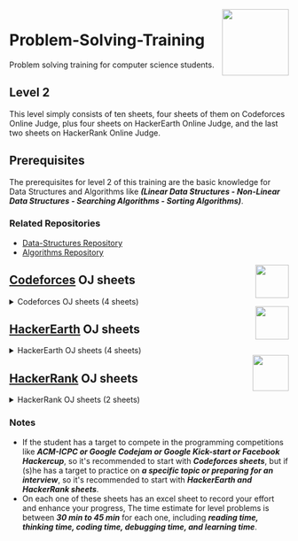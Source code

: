 <img align="right" width="120" height="120" src="https://github.com/cs-MohamedAyman/Computer-Science-Textbooks/blob/master/logos/problem-solving-training.jpg">

# Problem-Solving-Training

Problem solving training for computer science students.

## Level 2

This level simply consists of ten sheets, four sheets of them on Codeforces Online Judge, plus four sheets on HackerEarth Online Judge, and the last two sheets on HackerRank Online Judge.

## Prerequisites

The prerequisites for level 2 of this training are the basic knowledge for Data Structures and Algorithms like ***(Linear Data Structures - Non-Linear Data Structures -  Searching Algorithms - Sorting Algorithms)***.

### Related Repositories
* [Data-Structures Repository](https://github.com/cs-MohamedAyman/Data-Structures)
* [Algorithms Repository](https://github.com/cs-MohamedAyman/Algorithms)

<img align="right" width="60" height="60" src="https://github.com/cs-MohamedAyman/Problem-Solving-Training/blob/master/online-judges-logos/codeforces.jpg">

## [Codeforces](https://codeforces.com/) OJ sheets

<details>
	<summary>Codeforces OJ sheets (4 sheets)</summary>

The Codeforces OJ sheets [phase-2-1](https://github.com/cs-MohamedAyman/Problem-Solving-Training/tree/master/level-2/codeforces-phase-2-1), [phase-2-2](https://github.com/cs-MohamedAyman/Problem-Solving-Training/tree/master/level-2/codeforces-phase-2-2), [phase-2-3](https://github.com/cs-MohamedAyman/Problem-Solving-Training/tree/master/level-2/codeforces-phase-2-3) contain B-Div2 problems, and each sheet of them divided into 5 classes of problems (Data Structure - Mathematics - String - Greedy - Brute Force). These sheets were sorted based on difficulty and grouped by the type of problems as mentioned. Finally, each sheet contains ~90 problems.
For the last sheet [phase-2-gym-contests](https://github.com/cs-MohamedAyman/Problem-Solving-Training/tree/master/level-2/codeforces-phase-2-gym-contests) that focus on gym-contests, It's divided into 3 classes of contests, that contains ~100 contests. 

### Agenda of [phase-2-1](https://github.com/cs-MohamedAyman/Problem-Solving-Training/tree/master/level-2/codeforces-phase-2-1) (90 problems) `80H`

| Category        | Problems    |
| ------|:-----:|
| Data Structure  | 15 problems |
| String          | 15 problems |
| Mathematics     | 25 problems |
| Greedy          | 25 problems |
| Brute Force     | 10 problems  |

### Agenda of [phase-2-2](https://github.com/cs-MohamedAyman/Problem-Solving-Training/tree/master/level-2/codeforces-phase-2-2) (90 problems) `80H`

| Category        | Problems    |
| ------|:-----:|
| Data Structure  | 15 problems |
| String          | 15 problems |
| Mathematics     | 25 problems |
| Greedy          | 25 problems |
| Brute Force     | 10 problems  |

### Agenda of [phase-2-3](https://github.com/cs-MohamedAyman/Problem-Solving-Training/tree/master/level-2/codeforces-phase-2-3) (100 problems) `80H`

| Category        | Problems    |
| ------|:-----:|
| Data Structure  | 30 problems |
| String          | 15 problems |
| Mathematics     | 30 problems |
| Greedy          | 25 problems |
| Brute Force     | 10 problems  |

### Agenda of [phase-2-gym-contests](https://github.com/cs-MohamedAyman/Problem-Solving-Training/tree/master/level-2/codeforces-phase-2-gym-contests) (100 contests) `200H`

| Category                      | Problems    |
| ----------|:-----:|
| Educational Codeforces Rounds | 80 contests |
| Codeforces GYM Contests *     | 5 contests  |
| Codeforces GYM Contests **    | 15 contests |

</details>

<img align="right" width="60" height="60" src="https://github.com/cs-MohamedAyman/Problem-Solving-Training/blob/master/online-judges-logos/hackerearth.jpg">

## [HackerEarth](http://hackerearth.com/) OJ sheets

<details>
	<summary>HackerEarth OJ sheets (4 sheets)</summary>

The HackerEarth OJ sheets [phase-2-linear-data-structures](https://github.com/cs-MohamedAyman/Problem-Solving-Training/tree/master/level-2/hackerearth-phase-2-linear-data-structures), [phase-2-non-linear-data-structures](https://github.com/cs-MohamedAyman/Problem-Solving-Training/tree/master/level-2/hackerearth-phase-2-non-linear-data-structures), [phase-2-algorithms-searching](https://github.com/cs-MohamedAyman/Problem-Solving-Training/tree/master/level-2/hackerearth-phase-2-algorithms-searching), [phase-2-algorithms-sorting](https://github.com/cs-MohamedAyman/Problem-Solving-Training/tree/master/level-2/hackerearth-phase-2-algorithms-sorting), Each sheet contains linear and non-linear data structures problems, in addition to searching and sorting algorithms. These sheets were sorted based on difficulty and each sheet contains ~100 problems.

### Agenda of [phase-2-linear-data-structures](https://github.com/cs-MohamedAyman/Problem-Solving-Training/tree/master/level-2/hackerearth-phase-2-linear-data-structures) (110 problems) `80H`

| Category                 | Problems    |
| ---------|:-----:|
| Arrays 1D		   | 65 problems |
| Arrays Multi-dimensional | 20 problems |
| Stacks            	   | 25 problems |
| Queues  		   | 5 problems  |

### Agenda of [phase-2-non-linear-data-structures](https://github.com/cs-MohamedAyman/Problem-Solving-Training/tree/master/level-2/hackerearth-phase-2-non-linear-data-structures) (90 problems) `80H`

| Category                | Problems    |
| --------|:-----:|
| Binary Tree             | 10 problems |
| Binary Search Tree      | 10 problems |
| Heaps / Priority Queues | 20 problems |
| Hash Tables             | 50 problems |

### Agenda of [phase-2-algorithms-searching](https://github.com/cs-MohamedAyman/Problem-Solving-Training/tree/master/level-2/hackerearth-phase-2-algorithms-searching) (120 problems) `80H`

| Category         | Problems    |
| -------|:-----:|
| Linear Search    | 15 problems |
| Binary Search I  | 50 problems |
| Binary Search II | 50 problems |
| Ternary Search   | 5 problems  |

### Agenda of [phase-2-algorithms-sorting](https://github.com/cs-MohamedAyman/Problem-Solving-Training/tree/master/level-2/hackerearth-phase-2-algorithms-sorting) (60 problems) `40H`

| Category                       | Problems    |
| -----------|:-----:|
| Bubble & Selection & Insertion | 15 problems |
| Merge                          | 25 problems |
| Quick & Count & Heap           | 25 problems |

</details>

<img align="right" width="65" height="65" src="https://github.com/cs-MohamedAyman/Problem-Solving-Training/blob/master/online-judges-logos/hackerrank.jpg">

## [HackerRank](https://www.hackerrank.com/) OJ sheets

<details>
	<summary>HackerRank OJ sheets (2 sheets)</summary>

The HackerRank OJ sheets [phase-2-data-structures](https://github.com/cs-MohamedAyman/Problem-Solving-Training/tree/master/level-2/hackerrank-phase-2-data-structures), [phase-2-algorithms-basics](https://github.com/cs-MohamedAyman/Problem-Solving-Training/tree/master/level-2/hackerrank-phase-2-algorithms-basics), These sheets contain linear and non-linear data structures problems, and basic algorithms problems. Also, these sheets were sorted based on difficulty and grouped by the type of problems as mentioned. Finally, each sheet contains ~120 problems.

### Agenda of [phase-2-data-structures](https://github.com/cs-MohamedAyman/Problem-Solving-Training/tree/master/level-2/hackerrank-phase-2-data-structures) (50 problems) `40H`

| Category                   | Problems    |
| ---------|:-----:|
| Arrays & Linked Lists      | 20 problems |
| Stacks & Queues            | 10 problems |
| Trees & Balanced Trees     | 20 problems |

### Agenda of [phase-2-algorithms-basics](https://github.com/cs-MohamedAyman/Problem-Solving-Training/tree/master/level-2/hackerrank-phase-2-algorithms-basics) (125 problems) `80H`

| Category       | Problems    |
| -----|:-----:|
| Warm-up        | 10 problems |
| Recursion      | 10 problems |
| Sorting        | 15 problems |
| Search         | 25 problems |
| Implementation | 65 problems |

</details>

### Notes

* If the student has a target to compete in the programming competitions like ***ACM-ICPC or Google Codejam or Google Kick-start or Facebook Hackercup***, so it's recommended to start with ***Codeforces sheets***, but if (s)he has a target to practice on ***a specific topic or preparing for an interview***, so it's recommended to start with ***HackerEarth and HackerRank sheets***.
* On each one of these sheets has an excel sheet to record your effort and enhance your progress, The time estimate for level problems is between ***30 min to 45 min*** for each one, including ***reading time, thinking time, coding time, debugging time, and learning time***.
